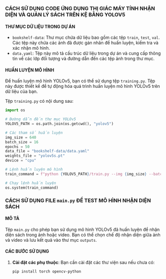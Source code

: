 ### CÁCH SỬ DỤNG CODE ỨNG DỤNG THỊ GIÁC MÁY TÍNH NHẬN DIỆN VÀ QUẢN LÝ SÁCH TRÊN KỆ BẰNG YOLOV5

#### THƯ MỤC DỮ LIỆU TRONG DỰ ÁN
- `bookshelf-data`: Thư mục chứa dữ liệu bao gồm các tệp `train`, `test`, `val`. Các tệp này chứa các ảnh đã được gán nhãn để huấn luyện, kiểm tra và xác nhận mô hình.
- `data.yaml`: Tệp này mô tả cấu trúc dữ liệu trong dự án và cung cấp thông tin về các lớp đối tượng và đường dẫn đến các tệp ảnh trong thư mục.

#### HUẤN LUYỆN MÔ HÌNH
Để huấn luyện mô hình YOLOv5, bạn có thể sử dụng tệp `training.py`. Tệp này được thiết kế để tự động hóa quá trình huấn luyện mô hình YOLOv5 trên dữ liệu của bạn.

Tệp `training.py` có nội dung sau:
```python
import os

# Đường dẫn đến thư mục YOLOv5
YOLOV5_PATH = os.path.join(os.getcwd(), "yolov5")

# Các tham số huấn luyện
img_size = 640  
batch_size = 16  
epochs = 50 
data_file = "bookshelf-data/data.yaml"  
weights_file = "yolov5s.pt" 
device = "cpu"  

# Lệnh huấn luyện mô hình
train_command = f"python {YOLOV5_PATH}/train.py --img {img_size} --batch {batch_size} --epochs {epochs} --data {data_file} --weights {weights_file} --device {device}" 

# Chạy lệnh huấn luyện
os.system(train_command)

```

### CÁCH SỬ DỤNG FILE `main.py` ĐỂ TEST MÔ HÌNH NHẬN DIỆN SÁCH

#### MÔ TẢ
Tệp `main.py` cho phép bạn sử dụng mô hình YOLOv5 đã huấn luyện để nhận diện sách trong ảnh hoặc video. Bạn có thể chọn chế độ nhận diện giữa ảnh và video và lưu kết quả vào thư mục `outputs`.

#### CÁC BƯỚC SỬ DỤNG

1. **Cài đặt các phụ thuộc**:
   Bạn cần cài đặt các thư viện sau nếu chưa có:
   ```bash
   pip install torch opencv-python
